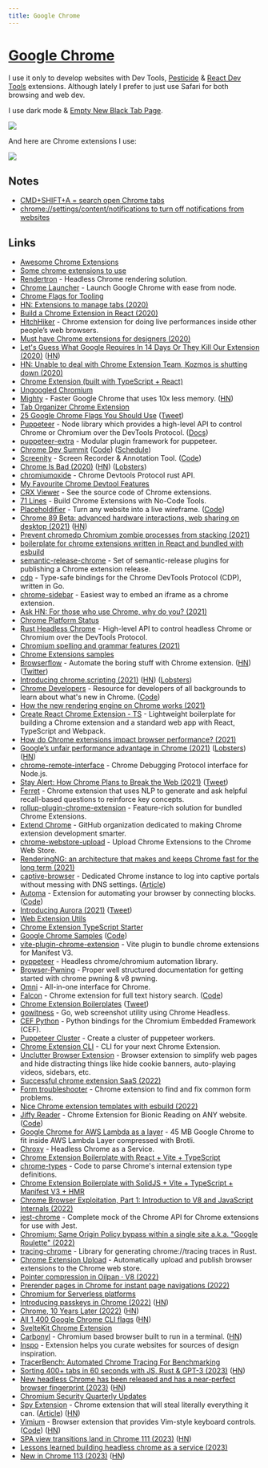 ```yaml
---
title: Google Chrome
---
```


# [Google Chrome](https://www.google.com/chrome/)

I use it only to develop websites with Dev Tools, [Pesticide](http://pesticide.io) & [React Dev Tools](https://reactjs.org/blog/2019/08/15/new-react-devtools.html) extensions. Although lately I prefer to just use Safari for both browsing and web dev.

I use dark mode & [Empty New Black Tab Page](https://chrome.google.com/webstore/detail/empty-new-tab-page-black/fllomkdgoahjlgcblpldnpjcilipjelp).

![](https://i.imgur.com/nsBY2MK.png)

And here are Chrome extensions I use:

![](https://i.imgur.com/q2Wnz38.png)

## Notes

- [CMD+SHIFT+A = search open Chrome tabs](https://twitter.com/_developit/status/1372320008701947905)
- [chrome://settings/content/notifications to turn off notifications from websites](https://twitter.com/stephhippo/status/1386761846472859648)

## Links

- [Awesome Chrome Extensions](https://github.com/learn-anything/chrome-extensions)
- [Some chrome extensions to use](https://news.ycombinator.com/item?id=15696056)
- [Rendertron](https://github.com/GoogleChrome/rendertron) - Headless Chrome rendering solution.
- [Chrome Launcher](https://github.com/GoogleChrome/chrome-launcher) - Launch Google Chrome with ease from node.
- [Chrome Flags for Tooling](https://github.com/GoogleChrome/chrome-launcher/blob/master/docs/chrome-flags-for-tools.md)
- [HN: Extensions to manage tabs (2020)](https://news.ycombinator.com/item?id=22841708)
- [Build a Chrome Extension in React (2020)](https://www.youtube.com/watch?v=4x0lQu1TOCQ)
- [HitchHiker](https://toddwords.com/hitchhiker/) - Chrome extension for doing live performances inside other people’s web browsers.
- [Must have Chrome extensions for designers (2020)](https://supercreative.design/blog/chrome-extensions-for-designers)
- [Let's Guess What Google Requires In 14 Days Or They Kill Our Extension (2020)](https://blog.pushbullet.com/2020/05/13/lets-guess-what-google-requires-in-14-days-or-they-kill-our-extension/) ([HN](https://news.ycombinator.com/item?id=23168874))
- [HN: Unable to deal with Chrome Extension Team, Kozmos is shutting down (2020)](https://news.ycombinator.com/item?id=23285466)
- [Chrome Extension (built with TypeScript + React)](https://github.com/martellaj/chrome-extension-react-typescript-boilerplate)
- [Ungoogled Chromium](https://github.com/Eloston/ungoogled-chromium)
- [Mighty](https://mightyapp.com/) - Faster Google Chrome that uses 10x less memory. ([HN](https://news.ycombinator.com/item?id=26957215))
- [Tab Organizer Chrome Extension](https://github.com/Pauan/tab-organizer)
- [25 Google Chrome Flags You Should Use](https://beebom.com/google-chrome-flags/) ([Tweet](https://twitter.com/koehrsen_will/status/1300197822315278338))
- [Puppeteer](https://github.com/puppeteer/puppeteer) - Node library which provides a high-level API to control Chrome or Chromium over the DevTools Protocol. ([Docs](https://pptr.dev/))
- [puppeteer-extra](https://github.com/berstend/puppeteer-extra) - Modular plugin framework for puppeteer.
- [Chrome Dev Summit](https://developer.chrome.com/devsummit/) ([Code](https://github.com/GoogleChrome/devsummit)) ([Schedule](https://developer.chrome.com/devsummit/schedule/))
- [Screenity](https://chrome.google.com/webstore/detail/screenity-screen-recorder/kbbdabhdfibnancpjfhlkhafgdilcnji) - Screen Recorder & Annotation Tool. ([Code](https://github.com/alyssaxuu/screenity))
- [Chrome Is Bad (2020)](https://chromeisbad.com/) ([HN](https://news.ycombinator.com/item?id=25400618)) ([Lobsters](https://lobste.rs/s/5xcv2h/chrome_keystone_impact_on_performance))
- [chromiumoxide](https://github.com/mattsse/chromiumoxide) - Chrome Devtools Protocol rust API.
- [My Favourite Chrome Devtool Features](https://emergent.systems/posts/devtools/)
- [CRX Viewer](https://robwu.nl/crxviewer/) - See the source code of Chrome extensions.
- [71 Lines](https://71lines.com/) - Build Chrome Extensions with No-Code Tools.
- [Placeholdifier](https://chrome.google.com/webstore/detail/placeholdifier/iinkgkmmblamljaklibgclblomobdbha) - Turn any website into a live wireframe. ([Code](https://github.com/pomber/placeholdifier))
- [Chrome 89 Beta: advanced hardware interactions, web sharing on desktop (2021)](https://blog.chromium.org/2021/01/chrome-89-beta-advanced-hardware.html) ([HN](https://news.ycombinator.com/item?id=25982542))
- [Prevent chromedp Chromium zombie processes from stacking (2021)](https://aymericbeaumet.com/prevent-chromedp-chromium-zombie-processes-from-stacking)
- [boilerplate for chrome extensions written in React and bundled with esbuild](https://github.com/martonlederer/esbuild-react-chrome-extension)
- [semantic-release-chrome](https://github.com/GabrielDuarteM/semantic-release-chrome) - Set of semantic-release plugins for publishing a Chrome extension release.
- [cdp](https://github.com/mafredri/cdp) - Type-safe bindings for the Chrome DevTools Protocol (CDP), written in Go.
- [chrome-sidebar](https://github.com/segmentio/chrome-sidebar) - Easiest way to embed an iframe as a chrome extension.
- [Ask HN: For those who use Chrome, why do you? (2021)](https://news.ycombinator.com/item?id=26765493)
- [Chrome Platform Status](https://chromestatus.com/features)
- [Rust Headless Chrome](https://github.com/atroche/rust-headless-chrome) - High-level API to control headless Chrome or Chromium over the DevTools Protocol.
- [Chromium spelling and grammar features (2021)](https://www.azabani.com/2021/05/17/spelling-grammar.html)
- [Chrome Extensions samples](https://github.com/GoogleChrome/chrome-extensions-samples)
- [Browserflow](https://browserflow.app/) - Automate the boring stuff with Chrome extension. ([HN](https://news.ycombinator.com/item?id=29254147)) ([Twitter](https://twitter.com/browserflowapp))
- [Introducing chrome.scripting (2021)](https://developer.chrome.com/blog/crx-scripting-api/) ([HN](https://news.ycombinator.com/item?id=27441898)) ([Lobsters](https://lobste.rs/s/tfa1lp/introducing_chrome_scripting))
- [Chrome Developers](https://developer.chrome.com/) - Resource for developers of all backgrounds to learn about what's new in Chrome. ([Code](https://github.com/GoogleChrome/developer.chrome.com))
- [How the new rendering engine on Chrome works (2021)](https://developer.chrome.com/blog/renderingng/)
- [Create React Chrome Extension - TS](https://github.com/pixochi/create-react-chrome-extension-ts) - Lightweight boilerplate for building a Chrome extension and a standard web app with React, TypeScript and Webpack.
- [How do Chrome extensions impact browser performance? (2021)](https://www.debugbear.com/blog/chrome-extension-performance-2021)
- [Google’s unfair performance advantage in Chrome (2021)](https://www.ctrl.blog/entry/chrome-google-dse-preconnect.html) ([Lobsters](https://lobste.rs/s/aj3yxt/google_s_unfair_performance_advantage)) ([HN](https://news.ycombinator.com/item?id=27763208))
- [chrome-remote-interface](https://github.com/cyrus-and/chrome-remote-interface) - Chrome Debugging Protocol interface for Node.js.
- [Stay Alert: How Chrome Plans to Break the Web (2021)](https://dev.to/richharris/stay-alert-d) ([Tweet](https://twitter.com/rich_harris/status/1425099638491783183))
- [Ferret](https://github.com/kanyesthaker/qgqa-flashcards) - Chrome extension that uses NLP to generate and ask helpful recall-based questions to reinforce key concepts.
- [rollup-plugin-chrome-extension](https://github.com/extend-chrome/rollup-plugin-chrome-extension) - Feature-rich solution for bundled Chrome Extensions.
- [Extend Chrome](https://www.extend-chrome.dev/) - GitHub organization dedicated to making Chrome extension development smarter.
- [chrome-webstore-upload](https://github.com/fregante/chrome-webstore-upload) - Upload Chrome Extensions to the Chrome Web Store.
- [RenderingNG: an architecture that makes and keeps Chrome fast for the long term (2021)](https://blog.chromium.org/2021/10/renderingng.html)
- [captive-browser](https://github.com/FiloSottile/captive-browser) - Dedicated Chrome instance to log into captive portals without messing with DNS settings. ([Article](https://blog.filippo.io/captive-browser/))
- [Automa](https://chrome.google.com/webstore/detail/automa/infppggnoaenmfagbfknfkancpbljcca/) - Extension for automating your browser by connecting blocks. ([Code](https://github.com/Kholid060/automa))
- [Introducing Aurora (2021)](https://web.dev/introducing-aurora/) ([Tweet](https://twitter.com/shubhie/status/1459226030883831812))
- [Web Extension Utils](https://github.com/leonardodino/web-ext)
- [Chrome Extension TypeScript Starter](https://github.com/chibat/chrome-extension-typescript-starter)
- [Google Chrome Samples](https://www.chromestatus.com/samples) ([Code](https://github.com/GoogleChrome/samples))
- [vite-plugin-chrome-extension](https://github.com/StarkShang/vite-plugin-chrome-extension) - Vite plugin to bundle chrome extensions for Manifest V3.
- [pyppeteer](https://github.com/pyppeteer/pyppeteer) - Headless chrome/chromium automation library.
- [Browser-Pwning](https://github.com/SpiralBL0CK/Browser-Pwning-) - Proper well structured documentation for getting started with chrome pwning & v8 pwning.
- [Omni](https://github.com/alyssaxuu/omni) - All-in-one interface for Chrome.
- [Falcon](https://chrome.google.com/webstore/detail/falcon/mmifbbohghecjloeklpbinkjpbplfalb) - Chrome extension for full text history search. ([Code](https://github.com/lengstrom/falcon))
- [Chrome Extension Boilerplates](https://github.com/stars/chrismessina/lists/chrome-extension-boilerplates) ([Tweet](https://twitter.com/VictorPontis/status/1491849170298322949))
- [gowitness](https://github.com/sensepost/gowitness) - Go, web screenshot utility using Chrome Headless.
- [CEF Python](https://github.com/cztomczak/cefpython) - Python bindings for the Chromium Embedded Framework (CEF).
- [Puppeteer Cluster](https://github.com/thomasdondorf/puppeteer-cluster) - Create a cluster of puppeteer workers.
- [Chrome Extension CLI](https://github.com/dutiyesh/chrome-extension-cli) - CLI for your next Chrome Extension.
- [Unclutter Browser Extension](https://github.com/lindylearn/unclutter) - Browser extension to simplify web pages and hide distracting things like hide cookie banners, auto-playing videos, sidebars, etc.
- [Successful chrome extension SaaS (2022)](https://twitter.com/coreyhainesco/status/1506269475078766596)
- [Form troubleshooter](https://github.com/GoogleChromeLabs/form-troubleshooter) - Chrome extension to find and fix common form problems.
- [Nice Chrome extension templates with esbuild (2022)](https://twitter.com/tylerangert/status/1527003106185207808)
- [Jiffy Reader](https://www.jiffyreader.com/) - Chrome Extension for Bionic Reading on ANY website. ([Code](https://github.com/ansh/bionic-reading))
- [Google Chrome for AWS Lambda as a layer](https://github.com/shelfio/chrome-aws-lambda-layer) - 45 MB Google Chrome to fit inside AWS Lambda Layer compressed with Brotli.
- [Chroxy](https://github.com/holsee/chroxy) - Headless Chrome as a Service.
- [Chrome Extension Boilerplate with React + Vite + TypeScript](https://github.com/Jonghakseo/chrome-extension-boilerplate-react-vite)
- [chrome-types](https://github.com/GoogleChrome/chrome-types) - Code to parse Chrome's internal extension type definitions.
- [Chrome Extension Boilerplate with SolidJS + Vite + TypeScript + Manifest V3 + HMR](https://github.com/munron/mv3-solid-chrome-extension-template)
- [Chrome Browser Exploitation, Part 1: Introduction to V8 and JavaScript Internals (2022)](https://jhalon.github.io/chrome-browser-exploitation-1/)
- [jest-chrome](https://github.com/extend-chrome/jest-chrome) - Complete mock of the Chrome API for Chrome extensions for use with Jest.
- [Chromium: Same Origin Policy bypass within a single site a.k.a. "Google Roulette" (2022)](https://www.bentkowski.info/2022/11/google-roulette/)
- [tracing-chrome](https://github.com/thoren-d/tracing-chrome) - Library for generating chrome://tracing traces in Rust.
- [Chrome Extension Upload](https://github.com/mnao305/chrome-extension-upload) - Automatically upload and publish browser extensions to the Chrome web store.
- [Pointer compression in Oilpan · V8 (2022)](https://v8.dev/blog/oilpan-pointer-compression)
- [Prerender pages in Chrome for instant page navigations (2022)](https://developer.chrome.com/blog/prerender-pages/)
- [Chromium for Serverless platforms](https://github.com/Sparticuz/chromium)
- [Introducing passkeys in Chrome (2022)](https://blog.chromium.org/2022/12/introducing-passkeys-in-chrome.html) ([HN](https://news.ycombinator.com/item?id=33917070))
- [Chrome, 10 Years Later (2022)](https://neugierig.org/software/blog/2022/12/chrome.html) ([HN](https://news.ycombinator.com/item?id=33917157))
- [All 1,400 Google Chrome CLI flags](https://peter.sh/experiments/chromium-command-line-switches/) ([HN](https://news.ycombinator.com/item?id=34087808))
- [SvelteKit Chrome Extension](https://github.com/michmich112/sveltekit-adapter-chrome-extension)
- [Carbonyl](https://github.com/fathyb/carbonyl) - Chromium based browser built to run in a terminal. ([HN](https://news.ycombinator.com/item?id=34547259))
- [Inspo](https://github.com/vpontis/inspo) - Extension helps you curate websites for sources of design inspiration.
- [TracerBench: Automated Chrome Tracing For Benchmarking](https://github.com/TracerBench/tracerbench)
- [Sorting 400+ tabs in 60 seconds with JS, Rust & GPT-3 (2023)](https://blog.entropy.observer/sorting-400-tabs-in-60-seconds/) ([HN](https://news.ycombinator.com/item?id=34826884))
- [New headless Chrome has been released and has a near-perfect browser fingerprint (2023)](https://antoinevastel.com/bot%20detection/2023/02/19/new-headless-chrome.html) ([HN](https://news.ycombinator.com/item?id=34857087))
- [Chromium Security Quarterly Updates](https://www.chromium.org/Home/chromium-security/quarterly-updates/)
- [Spy Extension](https://github.com/msfrisbie/spy-extension) - Chrome extension that will steal literally everything it can. ([Article](https://mattfrisbie.substack.com/p/spy-chrome-extension)) ([HN](https://news.ycombinator.com/item?id=34889243))
- [Vimium](https://vimium.github.io/) - Browser extension that provides Vim-style keyboard controls. ([Code](https://github.com/philc/vimium)) ([HN](https://news.ycombinator.com/item?id=34964572))
- [SPA view transitions land in Chrome 111 (2023)](https://developer.chrome.com/blog/spa-view-transitions-land/) ([HN](https://news.ycombinator.com/item?id=35091423))
- [Lessons learned building headless chrome as a service (2023)](https://www.mux.com/blog/lessons-learned-building-headless-chrome-as-a-service)
- [New in Chrome 113 (2023)](https://developer.chrome.com/blog/new-in-chrome-113/) ([HN](https://news.ycombinator.com/item?id=35806796))
